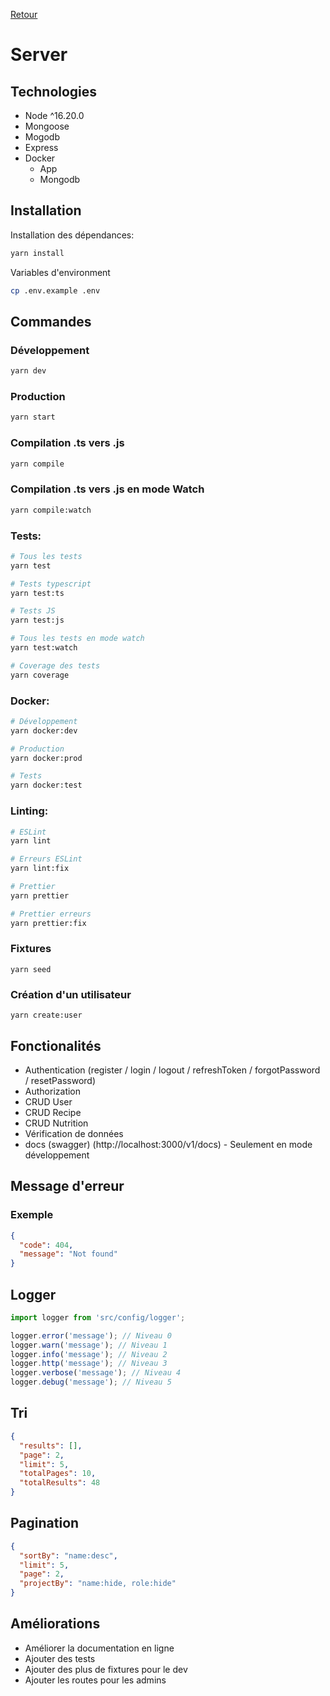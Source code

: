 [Retour](../README.md)

# Server
## Technologies
- Node ^16.20.0
- Mongoose
- Mogodb
- Express
- Docker
  - App
  - Mongodb

## Installation
Installation des dépendances:
```bash
yarn install
```
Variables d'environment
```bash
cp .env.example .env
```

## Commandes
### Développement
```bash
yarn dev
```

### Production
```bash
yarn start
```

### Compilation .ts vers .js
```bash
yarn compile
```

### Compilation .ts vers .js en mode Watch
```bash
yarn compile:watch
```

### Tests:
```bash
# Tous les tests
yarn test

# Tests typescript
yarn test:ts

# Tests JS
yarn test:js

# Tous les tests en mode watch
yarn test:watch

# Coverage des tests
yarn coverage
```

### Docker:
```bash
# Développement
yarn docker:dev

# Production
yarn docker:prod

# Tests
yarn docker:test
```

### Linting:
```bash
# ESLint
yarn lint

# Erreurs ESLint
yarn lint:fix

# Prettier
yarn prettier

# Prettier erreurs
yarn prettier:fix
```

### Fixtures
```shell
yarn seed
```

### Création d'un utilisateur

```shell
yarn create:user
```

## Fonctionalités
- Authentication (register / login / logout / refreshToken / forgotPassword / resetPassword)
- Authorization
- CRUD User
- CRUD Recipe
- CRUD Nutrition
- Vérification de données
- docs (swagger) (http://localhost:3000/v1/docs) - Seulement en mode développement

## Message d'erreur
### Exemple
```json
{
  "code": 404,
  "message": "Not found"
}
```

## Logger
```javascript
import logger from 'src/config/logger';

logger.error('message'); // Niveau 0
logger.warn('message'); // Niveau 1
logger.info('message'); // Niveau 2
logger.http('message'); // Niveau 3
logger.verbose('message'); // Niveau 4
logger.debug('message'); // Niveau 5
```

## Tri
```json
{
  "results": [],
  "page": 2,
  "limit": 5,
  "totalPages": 10,
  "totalResults": 48
}
```

## Pagination
```json
{
  "sortBy": "name:desc",
  "limit": 5,
  "page": 2,
  "projectBy": "name:hide, role:hide"
}
```

## Améliorations
- Améliorer la documentation en ligne
- Ajouter des tests
- Ajouter des plus de fixtures pour le dev
- Ajouter les routes pour les admins
